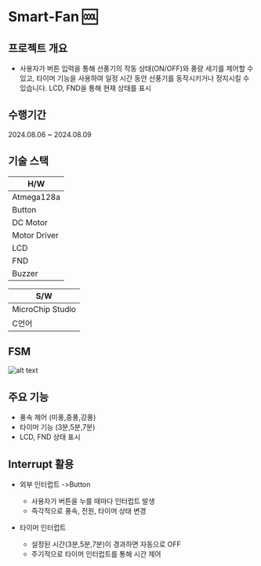 # Smart-Fan :cool:

## 프로젝트 개요 
- 사용자가 버튼 입력을 통해 선풍기의 작동 상태(ON/OFF)와 풍량 세기를 제어할 수 있고, 타이머 기능을 
사용하여 일정 시간 동안 선풍기를 동작시키거나 정지시킬 수 있습니다. LCD, FND을 통해 현재 상태를 표시
## 수행기간 
2024.08.06 ~ 2024.08.09

## 기술 스택
|H/W|
|---|
|Atmega128a|
|Button|
|DC Motor|
|Motor Driver|
|LCD|
|FND|
|Buzzer|

|S/W|
|---|
|MicroChip Studio|
|C언어|

## FSM
![alt text](image.png)

## 주요 기능
- 풍속 제어 (미풍,중풍,강풍)
- 타이머 기능 (3분,5분,7분)
- LCD, FND 상태 표시

## Interrupt 활용
- 외부 인터럽트 ->Button
    - 사용자가 버튼을 누를 때마다 인터럽트 발생
    - 즉각적으로 풍속, 전원, 타이머 상태 변경

- 타이머 인터럽트
    - 설정된 시간(3분,5분,7분)이 경과하면 자동으로 OFF
    - 주기적으로 타이머 인터럽트를 통해 시간 제어

